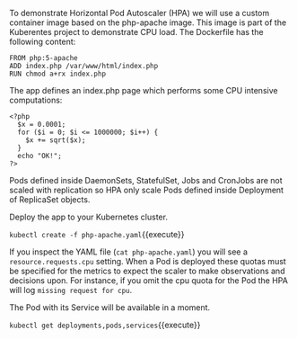 To demonstrate Horizontal Pod Autoscaler (HPA) we will use a custom container image based on the php-apache image. This image is part of the Kuberentes project to demonstrate CPU load. The Dockerfile has the following content:

```
FROM php:5-apache
ADD index.php /var/www/html/index.php
RUN chmod a+rx index.php
```

The app defines an index.php page which performs some CPU intensive computations:

```
<?php
  $x = 0.0001;
  for ($i = 0; $i <= 1000000; $i++) {
    $x += sqrt($x);
  }
  echo "OK!";
?>
```

Pods defined inside DaemonSets, StatefulSet, Jobs and CronJobs are not scaled with replication so HPA only scale Pods defined inside Deployment of ReplicaSet objects.

Deploy the app to your Kubernetes cluster.

`kubectl create -f php-apache.yaml`{{execute}}

If you inspect the YAML file (`cat php-apache.yaml`) you will see a `resource.requests.cpu` setting. When a Pod is deployed these quotas must be specified for the metrics to expect the scaler to make observations and decisions upon. For instance, if you omit the cpu quota for the Pod the HPA will log `missing request for cpu`.

The Pod with its Service will be available in a moment.

`kubectl get deployments,pods,services`{{execute}}
